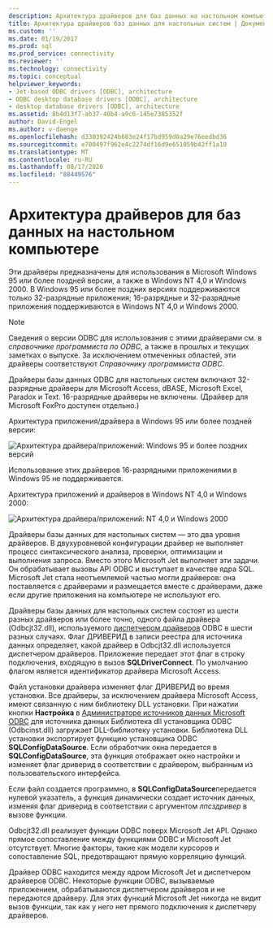 ```yaml
---
description: Архитектура драйверов для баз данных на настольном компьютере
title: Архитектура драйверов баз данных для настольных систем | Документация Майкрософт
ms.custom: ''
ms.date: 01/19/2017
ms.prod: sql
ms.prod_service: connectivity
ms.reviewer: ''
ms.technology: connectivity
ms.topic: conceptual
helpviewer_keywords:
- Jet-based ODBC drivers [ODBC], architecture
- ODBC desktop database drivers [ODBC], architecture
- desktop database drivers [ODBC], architecture
ms.assetid: 8b4d13f7-ab37-40b4-a9c6-145e7385352f
author: David-Engel
ms.author: v-daenge
ms.openlocfilehash: d330392424b683e24f17bd959d0a29e76eedbd36
ms.sourcegitcommit: e700497f962e4c2274df16d9e651059b42ff1a10
ms.translationtype: MT
ms.contentlocale: ru-RU
ms.lasthandoff: 08/17/2020
ms.locfileid: "88449576"
---
```

# <a name="desktop-database-drivers-architecture"></a>Архитектура драйверов для баз данных на настольном компьютере
Эти драйверы предназначены для использования в Microsoft Windows 95 или более поздней версии, а также в Windows NT 4,0 и Windows 2000. В Windows 95 или более поздних версиях поддерживаются только 32-разрядные приложения; 16-разрядные и 32-разрядные приложения поддерживаются в Windows NT 4,0 и Windows 2000.  
  
> [!NOTE]  
>  Сведения о версии ODBC для использования с этими драйверами см. в *справочнике программиста по ODBC*, а также в прошлых и текущих заметках о выпуске. За исключением отмеченных областей, эти драйверы соответствуют *Справочнику программиста ODBC*.  
  
 Драйверы базы данных ODBC для настольных систем включают 32-разрядные драйверы для Microsoft Access, dBASE, Microsoft Excel, Paradox и Text. 16-разрядные драйверы не включены. (Драйвер для Microsoft FoxPro доступен отдельно.)  
  
 Архитектура приложения/драйвера в Windows 95 или более поздней версии:  
  
 ![Архитектура драйвера&#47;приложений: Windows 95 и более поздних версий](../../odbc/microsoft/media/odbcjetarch1.gif "ODBCJetArch1")  
  
 Использование этих драйверов 16-разрядными приложениями в Windows 95 не поддерживается.  
  
 Архитектура приложений и драйверов в Windows NT 4,0 и Windows 2000:  
  
 ![Архитектура драйвера&#47;приложений: NT 4,0 и Windows 2000](../../odbc/microsoft/media/odbcjetarch2.gif "ODBCJetArch2")  
  
 Драйверы базы данных для настольных систем — это два уровня драйверов. В двухуровневой конфигурации драйвер не выполняет процесс синтаксического анализа, проверки, оптимизации и выполнения запроса. Вместо этого Microsoft Jet выполняет эти задачи. Он обрабатывает вызовы API ODBC и выступает в качестве ядра SQL. Microsoft Jet стала неотъемлемой частью могли драйверов: она поставляется с драйверами и размещается вместе с драйверами, даже если другие приложения на компьютере не используют его.  
  
 Драйверы базы данных для настольных систем состоят из шести разных драйверов или более точно, одного файла драйвера (Odbcjt32.dll), используемого [диспетчером драйверов](../../odbc/reference/the-driver-manager.md) ODBC в шести разных случаях. Флаг ДРИВЕРИД в записи реестра для источника данных определяет, какой драйвер в Odbcjt32.dll используется диспетчером драйверов. Приложение передает этот флаг в строку подключения, входящую в вызов **SQLDriverConnect**. По умолчанию флагом является идентификатор драйвера Microsoft Access.  
  
 Файл установки драйвера изменяет флаг ДРИВЕРИД во время установки. Все драйверы, за исключением драйвера Microsoft Access, имеют связанную с ним библиотеку DLL установки. При нажатии кнопки **Настройка** в [Администраторе источников данных Microsoft ODBC](../../odbc/admin/odbc-data-source-administrator.md) для источника данных Библиотека dll установщика ODBC (Odbcinst.dll) загружает DLL-библиотеку установки. Библиотека DLL установки экспортирует функцию установщика ODBC **SQLConfigDataSource**. Если обработчик окна передается в **SQLConfigDataSource**, эта функция отображает окно настройки и изменяет флаг дриверид в соответствии с драйвером, выбранным из пользовательского интерфейса.  
  
 Если файл создается программно, в **SQLConfigDataSource**передается нулевой указатель, а функция динамически создает источник данных, изменяя флаг дриверид в соответствии с аргументом *лпсздривер* в вызове функции.  
  
 Odbcjt32.dll реализует функции ODBC поверх Microsoft Jet API. Однако прямое сопоставление между функциями ODBC и Microsoft Jet отсутствует. Многие факторы, такие как модели курсоров и сопоставление SQL, предотвращают прямую корреляцию функций.  
  
 Драйвер ODBC находится между ядром Microsoft Jet и диспетчером драйверов ODBC. Некоторые функции ODBC, вызываемые приложением, обрабатываются диспетчером драйверов и не передаются драйверу. Для этих функций Microsoft Jet никогда не видит вызов функции, так как у него нет прямого подключения к диспетчеру драйверов.
